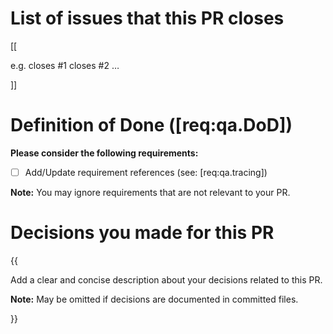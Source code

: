 # List of issues that this PR closes

[[

e.g. closes #1 closes #2 …

]]

# Definition of Done ([req:qa.DoD])

**Please consider the following requirements:**

- [ ] Add/Update requirement references (see: [req:qa.tracing])

**Note:** You may ignore requirements that are not relevant to your PR.

# Decisions you made for this PR

{{

Add a clear and concise description about your decisions related to this PR.

**Note:** May be omitted if decisions are documented in committed files.

}}
